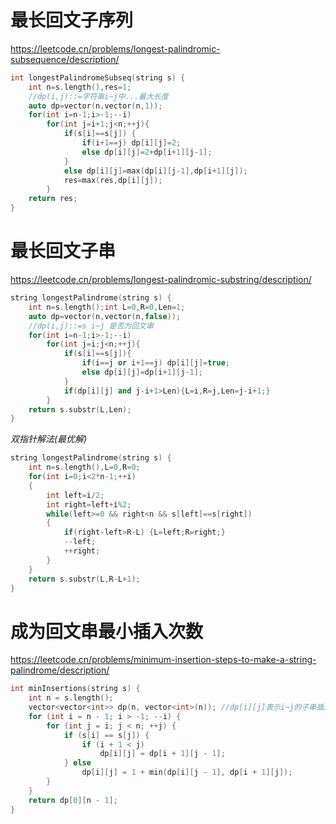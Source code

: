 # 最长回文子序列

https://leetcode.cn/problems/longest-palindromic-subsequence/description/

```c++
int longestPalindromeSubseq(string s) {
    int n=s.length(),res=1;
    //dp(i,j)::=字符串i~j中...最大长度
    auto dp=vector(n,vector(n,1));
    for(int i=n-1;i>-1;--i)
        for(int j=i+1;j<n;++j){
            if(s[i]==s[j]) {
                if(i+1==j) dp[i][j]=2;
                else dp[i][j]=2+dp[i+1][j-1];
            }
            else dp[i][j]=max(dp[i][j-1],dp[i+1][j]);
            res=max(res,dp[i][j]);
        }
    return res;
}
```

# 最长回文子串

https://leetcode.cn/problems/longest-palindromic-substring/description/

```c++
string longestPalindrome(string s) {
    int n=s.length();int L=0,R=0,Len=1;
    auto dp=vector(n,vector(n,false));
    //dp(i,j)::=s i~j 是否为回文串
    for(int i=n-1;i>-1;--i)
        for(int j=i;j<n;++j){
            if(s[i]==s[j]){
                if(i==j or i+1==j) dp[i][j]=true;
                else dp[i][j]=dp[i+1][j-1];
            }
            if(dp[i][j] and j-i+1>Len){L=i,R=j,Len=j-i+1;}
        }
    return s.substr(L,Len);
}
```

*双指针解法(最优解)*

```c++
string longestPalindrome(string s) {
    int n=s.length(),L=0,R=0;
    for(int i=0;i<2*n-1;++i)
    {
        int left=i/2;
        int right=left+i%2;
        while(left>=0 && right<n && s[left]==s[right])
        {
            if(right-left>R-L) {L=left;R=right;}
            --left;
            ++right;
        }
    }
    return s.substr(L,R-L+1);
}
```

# 成为回文串最小插入次数

https://leetcode.cn/problems/minimum-insertion-steps-to-make-a-string-palindrome/description/

```c++
int minInsertions(string s) {
    int n = s.length();
    vector<vector<int>> dp(n, vector<int>(n)); //dp[i][j]表示i~j的子串插入次数
    for (int i = n - 1; i > -1; --i) {
        for (int j = i; j < n; ++j) {
            if (s[i] == s[j]) {
                if (i + 1 < j)
                    dp[i][j] = dp[i + 1][j - 1];
            } else
                dp[i][j] = 1 + min(dp[i][j - 1], dp[i + 1][j]);
        }
    }
    return dp[0][n - 1];
}
```

